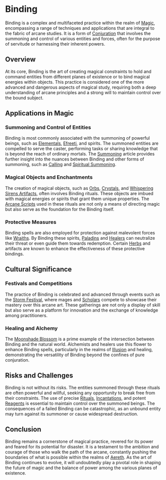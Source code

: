# Binding

Binding is a complex and multifaceted practice within the realm of [Magic](Magic.md), encompassing a range of techniques and applications that are integral to the fabric of arcane studies. It is a form of [Conjuration](Conjuration.md) that involves the summoning and control of various entities and forces, often for the purpose of servitude or harnessing their inherent powers.

## Overview

At its core, Binding is the art of creating magical constraints to hold and command entities from different planes of existence or to bind magical energies within objects. This practice is considered one of the more advanced and dangerous aspects of magical study, requiring both a deep understanding of arcane principles and a strong will to maintain control over the bound subject.

## Applications in Magic

### Summoning and Control of Entities

Binding is most commonly associated with the summoning of powerful beings, such as [Elementals](Elementals.md), [Efreeti](Efreeti.md), and spirits. The summoned entities are compelled to serve the caster, performing tasks or sharing knowledge that is beyond the reach of ordinary mortals. The [Summoning](Summoning.md) article provides further insight into the nuances between Binding and other forms of summoning, such as [Calling](Calling.md) and [Spiritual Summoning](Spiritual%20Summoning.md).

### Magical Objects and Enchantments

The creation of magical objects, such as [Orbs](Orbs.md), [Crystals](Crystals.md), and [Whispering Sirens Artifacts](Whispering%20Sirens%20Artifacts.md), often involves Binding rituals. These objects are imbued with magical energies or spirits that grant them unique properties. The [Arcane Scripts](Arcane%20Scripts.md) used in these rituals are not only a means of directing magic but also serve as the foundation for the Binding itself.

### Protective Measures

Binding spells are also employed for protection against malevolent forces like [Wraiths](Wraiths.md). By Binding these spirits, [Paladins](Paladins.md) and [Healers](Healers.md) can neutralize their threat or even guide them towards redemption. Certain [Herbs](Herbs.md) and artifacts are known to enhance the effectiveness of these protective bindings.

## Cultural Significance

### Festivals and Competitions

The practice of Binding is celebrated and advanced through events such as the [Storm Festival](Storm%20Festival.md), where mages and [Scholars](Scholars.md) compete to showcase their mastery over this arcane art. These gatherings are not only a display of skill but also serve as a platform for innovation and the exchange of knowledge among practitioners.

### Healing and Alchemy

The [Moonshade Blossom](Moonshade%20Blossom.md) is a prime example of the intersection between Binding and the natural world. Alchemists and healers use this flower to enhance Binding spells, particularly in the realms of [Illusion](Illusion.md) and healing, demonstrating the versatility of Binding beyond the confines of pure conjuration.

## Risks and Challenges

Binding is not without its risks. The entities summoned through these rituals are often powerful and willful, seeking any opportunity to break free from their constraints. The use of precise [Rituals](Rituals.md), [Incantations](Incantations.md), and potent [Reagents](Reagents.md) is essential to maintain control over the summoned beings. The consequences of a failed Binding can be catastrophic, as an unbound entity may turn against its summoner or cause widespread destruction.

## Conclusion

Binding remains a cornerstone of magical practice, revered for its power and feared for its potential for disaster. It is a testament to the ambition and courage of those who walk the path of the arcane, constantly pushing the boundaries of what is possible within the realms of [Aereth](Aereth.md). As the art of Binding continues to evolve, it will undoubtedly play a pivotal role in shaping the future of magic and the balance of power among the various planes of existence.